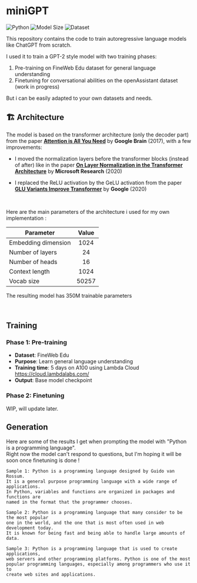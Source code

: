 # miniGPT
![Python](https://img.shields.io/badge/python-3.8%2B-blue)
![Model Size](https://img.shields.io/badge/model_size-125M-lightgrey)
![Dataset](https://img.shields.io/badge/dataset-FineWeb--Edu-blue)

This repository contains the code to train autoregressive language models like ChatGPT from scratch.

I used it to train a GPT-2 style model with two training phases:
1. Pre-training on FineWeb Edu dataset for general language understanding
2. Finetuning for conversational abilities on the openAssistant dataset (work in progress)

But i can be easily adapted to your own datasets and needs. 


## 🏗️ Architecture

The model is based on the transformer architecture (only the decoder part) from the paper [**Attention is All You Need**](https://doi.org/10.48550/arXiv.1706.03762) by **Google Brain** (2017), with a few improvements:


* I moved the normalization layers before the transformer blocks (instead of after) like in the paper [**On Layer Normalization in the Transformer Architecture**](https://doi.org/10.48550/arXiv.2002.04745) by **Microsoft Research** (2020)

* I replaced the ReLU activation by the GeLU activation from the paper [**GLU Variants Improve Transformer**](https://doi.org/10.48550/arXiv.2002.05202) by **Google** (2020)




<br/>

Here are the main parameters of the architecture i used for my own implementation :

<table>
	<thead>
		<tr>
			<th align="center">Parameter</th>
			<th align="center">Value</th>
		</tr>
	</thead>
	<tbody>
		<tr>
			<td align="left">Embedding dimension</td>
			<td align="center">1024</td>
		</tr>
		<tr>
			<td align="left">Number of layers</td>
			<td align="center">24</td>
		</tr>
		<tr>
			<td align="left">Number of heads</td>
			<td align="center">16</td>
		</tr>
		<tr>
			<td align="left">Context length</td>
			<td align="center">1024</td>
		</tr>
		<tr>
			<td align="left">Vocab size</td>
			<td align="center">50257</td>
		</tr>
	</tbody>
</table>

The resulting model has 350M trainable parameters

<br/>

## Training

### Phase 1: Pre-training
- **Dataset**: FineWeb Edu
- **Purpose**: Learn general language understanding
- **Training time**: 5 days on A100 using Lambda Cloud https://cloud.lambdalabs.com/
- **Output**: Base model checkpoint

### Phase 2: Finetuning
WIP, will update later.

  ## Generation

  Here are some of the results I get when prompting the model with "Python is a programming language". <br> Right now the model can't respond to questions, but I'm hoping it will be soon once finetuning is done ! 

  ```console
Sample 1: Python is a programming language designed by Guido van Rossum. 
It is a general purpose programming language with a wide range of applications. 
In Python, variables and functions are organized in packages and functions are 
named in the format that the programmer chooses.
```
```console
Sample 2: Python is a programming language that many consider to be the most popular 
one in the world, and the one that is most often used in web development today. 
It is known for being fast and being able to handle large amounts of data.
```
```console
Sample 3: Python is a programming language that is used to create applications, 
web servers and other programming platforms. Python is one of the most 
popular programming languages, especially among programmers who use it to 
create web sites and applications.
```


